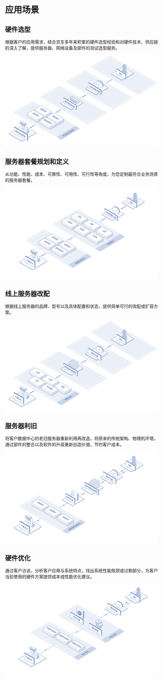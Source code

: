 # 应用场景
## 硬件选型
根据客户的应用需求，结合京东多年来积累的硬件选型经验和对硬件技术、供应链的深入了解，提供服务器、网络设备及部件的测试选型服务。

![硬件选型](../../../../image/AIDC/One-stop-Hardware-Solution-Service/xuanxing.png)

## 服务器套餐规划和定义
从功能、性能、成本、可靠性、可用性、可行性等角度，为您定制最符合业务场景的服务器套餐。

![服务器套餐规划和定义](../../../../image/AIDC/One-stop-Hardware-Solution-Service/taocan.png)

## 线上服务器改配
根据线上服务器的品牌、型号以及具体配置和状态，提供简单可行的改配或扩容方案。

![线上服务器改配](../../../../image/AIDC/One-stop-Hardware-Solution-Service/gaipei.png)

## 服务器利旧
将客户数据中心的老旧服务器重新利用再改造，将原来的传统架构、物理机环境，通过部件的整合以及软件的升级重新创造价值，节约客户成本。

![服务器利旧](../../../../image/AIDC/One-stop-Hardware-Solution-Service/lijiu.png)

## 硬件优化
通过客户访谈，分析客户应用与系统特点，找出系统性能瓶颈或过剩部分，为客户当前使用的硬件方案提供成本或性能优化建议。

![硬件优化](../../../../image/AIDC/One-stop-Hardware-Solution-Service/youhua.png)
